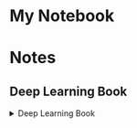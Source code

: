 # My Notebook

# Notes

## Deep Learning Book

<b><details></b>
 <summary>Deep Learning Book</summary>
  * [Chapter 5](http://fiveeyes.github.io/learning/2017/03/15/Deep-Learning-Book-5.html)
</details>
